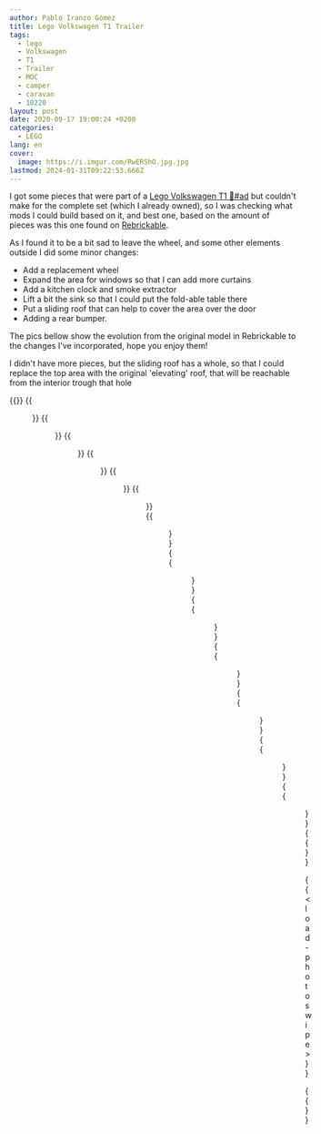 ```yaml
---
author: Pablo Iranzo Gómez
title: Lego Volkswagen T1 Trailer
tags:
  - lego
  - Volkswagen
  - T1
  - Trailer
  - MOC
  - camper
  - caravan
  - 10220
layout: post
date: 2020-09-17 19:00:24 +0200
categories:
  - LEGO
lang: en
cover:
  image: https://i.imgur.com/RwERShO.jpg.jpg
lastmod: 2024-01-31T09:22:53.666Z
---
```


I got some pieces that were part of a [Lego Volkswagen T1 🛒#ad](https://www.amazon.es/dp/B00PGZP8HE?tag=redken-21) but couldn't make for the complete set (which I already owned), so I was checking what mods I could build based on it, and best one, based on the amount of pieces was this one found on [Rebrickable](https://rebrickable.com/mocs/MOC-46121/tobowski/caravan-camping-trailer-for-10220-t1-bus/).

As I found it to be a bit sad to leave the wheel, and some other elements outside I did some minor changes:

- Add a replacement wheel
- Expand the area for windows so that I can add more curtains
- Add a kitchen clock and smoke extractor
- Lift a bit the sink so that I could put the fold-able table there
- Put a sliding roof that can help to cover the area over the door
- Adding a rear bumper.

The pics bellow show the evolution from the original model in Rebrickable to the changes I've incorporated, hope you enjoy them!

I didn't have more pieces, but the sliding roof has a whole, so that I could replace the top area with the original 'elevating' roof, that will be reachable from the interior trough that hole

{{<gallery>}}
{{<figure src="https://i.imgur.com/RwERShOt.jpg" link="https://i.imgur.com/RwERShO.jpg.jpg" alt="" >}}
{{<figure src="https://i.imgur.com/wLqVOC7t.jpg" link="https://i.imgur.com/wLqVOC7.jpg.jpg" alt="" >}}
{{<figure src="https://i.imgur.com/qQzG1aZt.jpg" link="https://i.imgur.com/qQzG1aZ.jpg.jpg" alt="" >}}
{{<figure src="https://i.imgur.com/nBs3lfBt.jpg" link="https://i.imgur.com/nBs3lfB.jpg.jpg" alt="" >}}
{{<figure src="https://i.imgur.com/kpqoLMAt.jpg" link="https://i.imgur.com/kpqoLMA.jpg.jpg" alt="" >}}
{{<figure src="https://i.imgur.com/xmnN1bNt.jpg" link="https://i.imgur.com/xmnN1bN.jpg.jpg" alt="" >}}
{{<figure src="https://i.imgur.com/0EVMz4Yt.jpg" link="https://i.imgur.com/0EVMz4Y.jpg.jpg" alt="" >}}
{{<figure src="https://i.imgur.com/qi6U4RDt.jpg" link="https://i.imgur.com/qi6U4RD.jpg.jpg" alt="" >}}
{{<figure src="https://i.imgur.com/wzkuDuOt.jpg" link="https://i.imgur.com/wzkuDuO.jpg.jpg" alt="" >}}
{{<figure src="https://i.imgur.com/zs09sZ5t.jpg" link="https://i.imgur.com/zs09sZ5.jpg.jpg" alt="" >}}
{{<figure src="https://i.imgur.com/AfmTopmt.jpg" link="https://i.imgur.com/AfmTopm.jpg.jpg" alt="" >}}
{{<figure src="https://i.imgur.com/tNE0f4yt.jpg" link="https://i.imgur.com/tNE0f4y.jpg.jpg" alt="" >}}
{{<figure src="https://i.imgur.com/jxrzJd1t.jpg" link="https://i.imgur.com/jxrzJd1.jpg.jpg" alt="" >}}
{{</gallery>}}

{{< load-photoswipe >}}

{{<enjoy>}}
